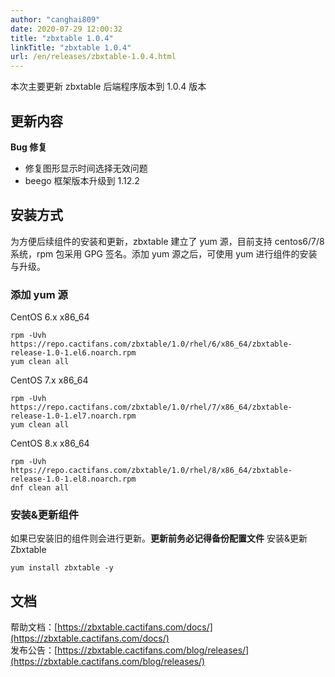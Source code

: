```yaml
---
author: "canghai809"
date: 2020-07-29 12:00:32
title: "zbxtable 1.0.4"
linkTitle: "zbxtable 1.0.4"
url: /en/releases/zbxtable-1.0.4.html
---
```


本次主要更新 zbxtable 后端程序版本到 1.0.4 版本

## 更新内容

**Bug 修复**

- 修复图形显示时间选择无效问题
- beego 框架版本升级到 1.12.2

## 安装方式

为方便后续组件的安装和更新，zbxtable 建立了 yum 源，目前支持 centos6/7/8 系统，rpm 包采用 GPG 签名。添加 yum 源之后，可使用 yum 进行组件的安装与升级。

### 添加 yum 源

CentOS 6.x x86_64

```
rpm -Uvh https://repo.cactifans.com/zbxtable/1.0/rhel/6/x86_64/zbxtable-release-1.0-1.el6.noarch.rpm
yum clean all
```

CentOS 7.x x86_64

```
rpm -Uvh https://repo.cactifans.com/zbxtable/1.0/rhel/7/x86_64/zbxtable-release-1.0-1.el7.noarch.rpm
yum clean all
```

CentOS 8.x x86_64

```
rpm -Uvh https://repo.cactifans.com/zbxtable/1.0/rhel/8/x86_64/zbxtable-release-1.0-1.el8.noarch.rpm
dnf clean all
```

### 安装&更新组件

如果已安装旧的组件则会进行更新。**更新前务必记得备份配置文件**
安装&更新 Zbxtable

```
yum install zbxtable -y
```

## 文档

帮助文档：[https://zbxtable.cactifans.com/docs/](https://zbxtable.cactifans.com/docs/)  
发布公告：[https://zbxtable.cactifans.com/blog/releases/](https://zbxtable.cactifans.com/blog/releases/)
